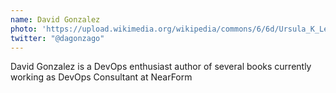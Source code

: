 ```yaml
---
name: David Gonzalez
photo: 'https://upload.wikimedia.org/wikipedia/commons/6/6d/Ursula_K_Le_Guin.JPG'
twitter: "@dagonzago"
---
```


David Gonzalez is a DevOps enthusiast author of several books currently working as DevOps Consultant at NearForm

